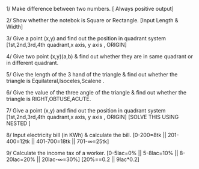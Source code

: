1/ Make difference between two numbers. [ Always positive output]

2/ Show whether the notebok is Square or Rectangle. [Input Length & Width]

3/ Give a point (x,y) and find out the position in quadrant system [1st,2nd,3rd,4th quadrant,x axis, y axis , ORIGIN]

4/ Give two point (x,y)(a,b) & find out whether they are in same quadrant or in different quadrant.

5/ Give the length of the 3 hand of the triangle & find out whether the triangle is Equilateral,Isoceles,Scalene .

6/ Give the value of the three angle of the triangle & find out whether the triangle is RIGHT,OBTUSE,ACUTE.

7/ Give a point (x,y) and find out the position in quadrant system [1st,2nd,3rd,4th quadrant,x axis, y axis , ORIGIN] [SOLVE THIS USING NESTED ]

8/ Input electricity bill (in KWh) & calculate the bill. [0-200=8tk || 201-400=12tk || 401-700=18tk || 701-∞=25tk]

9/ Calculate the income tax of a worker. [0-5lac=0% || 5-8lac=10% || 8-20lac=20% || 20lac-∞=30%] [20%==0.2 || 9lac*0.2]
